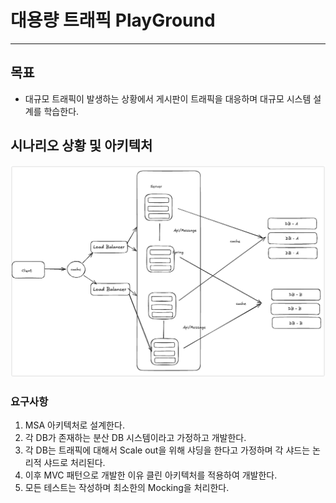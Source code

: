 # 대용량 트래픽 PlayGround

---

## 목표
- 대규모 트래픽이 발생하는 상황에서 게시판이 트래픽을 대응하며 대규모 시스템 설계를 학습한다.

## 시나리오 상황 및 아키텍처

![img.png](img.png)

### 요구사항
1. MSA 아키텍처로 설계한다.
2. 각 DB가 존재하는 분산 DB 시스템이라고 가정하고 개발한다.
3. 각 DB는 트래픽에 대해서 Scale out을 위해 샤딩을 한다고 가정하며 각 샤드는 논리적 샤드로 처리된다.
4. 이후 MVC 패턴으로 개발한 이유 클린 아키텍처를 적용하여 개발한다.
5. 모든 테스트는 작성하며 최소한의 Mocking을 처리한다.
